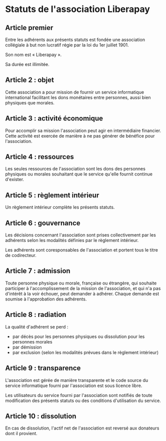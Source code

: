 # Statuts de l'association Liberapay

## Article premier

Entre les adhérents aux présents statuts est fondée une association collégiale à but non lucratif régie par la loi du 1er juillet 1901.

Son nom est « Liberapay ».

Sa durée est illimitée.

## Article 2 : objet

Cette association a pour mission de fournir un service informatique international facilitant les dons monétaires entre personnes, aussi bien physiques que morales.

## Article 3 : activité économique

Pour accomplir sa mission l'association peut agir en intermédiaire financier. Cette activité est exercée de manière à ne pas générer de bénéfice pour l'association.

## Article 4 : ressources

Les seules ressources de l'association sont les dons des personnes physiques ou morales souhaitant que le service qu'elle fournit continue d'exister.

## Article 5 : règlement intérieur

Un règlement intérieur complète les présents statuts.

## Article 6 : gouvernance

Les décisions concernant l'association sont prises collectivement par les adhérents selon les modalités définies par le règlement intérieur.

Les adhérents sont coresponsables de l'association et portent tous le titre de codirecteur.

## Article 7 : admission

Toute personne physique ou morale, française ou étrangère, qui souhaite participer à l'accomplissement de la mission de l'association, et qui n'a pas d'intérêt à la voir échouer, peut demander à adhérer. Chaque demande est soumise à l'approbation des adhérents.

## Article 8 : radiation

La qualité d'adhérent se perd :

- par décès pour les personnes physiques ou dissolution pour les personnes morales
- par démission
- par exclusion (selon les modalités prévues dans le règlement intérieur)

## Article 9 : transparence

L'association est gérée de manière transparente et le code source du service informatique fourni par l'association est sous licence libre.

Les utilisateurs du service fourni par l'association sont notifiés de toute modification des présents statuts ou des conditions d'utilisation du service.

## Article 10 : dissolution

En cas de dissolution, l'actif net de l'association est reversé aux donateurs dont il provient.

